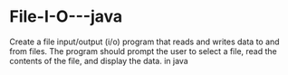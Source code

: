 # File-I-O---java
Create  a file input/output (i/o) program that reads and writes data to and from files. The program should prompt the user to select a file, read the contents of the file, and display the data. in java
